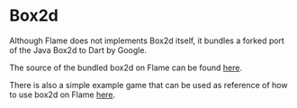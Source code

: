 # Box2d

Although Flame does not implements Box2d itself, it bundles a forked port of the Java Box2d to Dart by Google.

The source of the bundled box2d on Flame can be found [here](https://github.com/feroult/box2d.dart).

There is also a simple example game that can be used as reference of how to use box2d on Flame [here](https://github.com/feroult/haunt).
